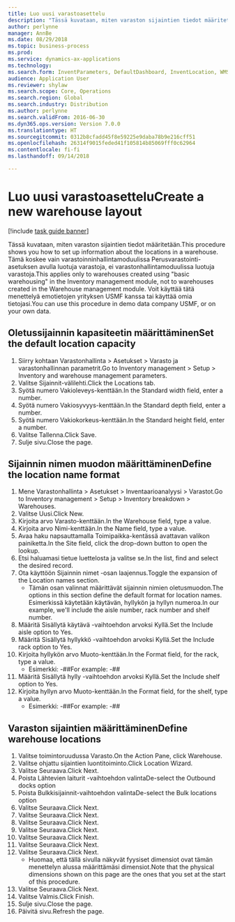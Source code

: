 ```yaml
--- 
title: Luo uusi varastoasettelu
description: "Tässä kuvataan, miten varaston sijaintien tiedot määritetään."
author: perlynne
manager: AnnBe
ms.date: 08/29/2018
ms.topic: business-process
ms.prod: 
ms.service: dynamics-ax-applications
ms.technology: 
ms.search.form: InventParameters, DefaultDashboard, InventLocation, WMSLocationWizard
audience: Application User
ms.reviewer: shylaw
ms.search.scope: Core, Operations
ms.search.region: Global
ms.search.industry: Distribution
ms.author: perlynne
ms.search.validFrom: 2016-06-30
ms.dyn365.ops.version: Version 7.0.0
ms.translationtype: HT
ms.sourcegitcommit: 0312b8cfadd45f8e59225e9daba78b9e216cff51
ms.openlocfilehash: 26314f9015feded41f105814b85069fff0c62964
ms.contentlocale: fi-fi
ms.lasthandoff: 09/14/2018

---
```

# <a name="create-a-new-warehouse-layout"></a><span data-ttu-id="52af0-103">Luo uusi varastoasettelu</span><span class="sxs-lookup"><span data-stu-id="52af0-103">Create a new warehouse layout</span></span>

[!include [task guide banner](../../includes/task-guide-banner.md)]

<span data-ttu-id="52af0-104">Tässä kuvataan, miten varaston sijaintien tiedot määritetään.</span><span class="sxs-lookup"><span data-stu-id="52af0-104">This procedure shows you how to set up information about the locations in a warehouse.</span></span> <span data-ttu-id="52af0-105">Tämä koskee vain varastoinninhallintamoduulissa Perusvarastointi-asetuksen avulla luotuja varastoja, ei varastonhallintamoduulissa luotuja varastoja.</span><span class="sxs-lookup"><span data-stu-id="52af0-105">This applies only to warehouses created using "basic warehousing" in the Inventory management module, not to warehouses created in the Warehouse management module.</span></span> <span data-ttu-id="52af0-106">Voit käyttää tätä menettelyä emotietojen yrityksen USMF kanssa tai käyttää omia tietojasi.</span><span class="sxs-lookup"><span data-stu-id="52af0-106">You can use this procedure in demo data company USMF, or on your own data.</span></span>


## <a name="set-the-default-location-capacity"></a><span data-ttu-id="52af0-107">Oletussijainnin kapasiteetin määrittäminen</span><span class="sxs-lookup"><span data-stu-id="52af0-107">Set the default location capacity</span></span>
1. <span data-ttu-id="52af0-108">Siirry kohtaan Varastonhallinta > Asetukset > Varasto ja varastonhallinnan parametrit.</span><span class="sxs-lookup"><span data-stu-id="52af0-108">Go to Inventory management > Setup > Inventory and warehouse management parameters.</span></span>
2. <span data-ttu-id="52af0-109">Valitse Sijainnit-välilehti.</span><span class="sxs-lookup"><span data-stu-id="52af0-109">Click the Locations tab.</span></span>
3. <span data-ttu-id="52af0-110">Syötä numero Vakioleveys-kenttään.</span><span class="sxs-lookup"><span data-stu-id="52af0-110">In the Standard width field, enter a number.</span></span>
4. <span data-ttu-id="52af0-111">Syötä numero Vakiosyvyys-kenttään.</span><span class="sxs-lookup"><span data-stu-id="52af0-111">In the Standard depth field, enter a number.</span></span>
5. <span data-ttu-id="52af0-112">Syötä numero Vakiokorkeus-kenttään.</span><span class="sxs-lookup"><span data-stu-id="52af0-112">In the Standard height field, enter a number.</span></span>
6. <span data-ttu-id="52af0-113">Valitse Tallenna.</span><span class="sxs-lookup"><span data-stu-id="52af0-113">Click Save.</span></span>
7. <span data-ttu-id="52af0-114">Sulje sivu.</span><span class="sxs-lookup"><span data-stu-id="52af0-114">Close the page.</span></span>

## <a name="define-the-location-name-format"></a><span data-ttu-id="52af0-115">Sijainnin nimen muodon määrittäminen</span><span class="sxs-lookup"><span data-stu-id="52af0-115">Define the location name format</span></span>
1. <span data-ttu-id="52af0-116">Mene Varastonhallinta > Asetukset > Inventaarioanalyysi > Varastot.</span><span class="sxs-lookup"><span data-stu-id="52af0-116">Go to Inventory management > Setup > Inventory breakdown > Warehouses.</span></span>
2. <span data-ttu-id="52af0-117">Valitse Uusi.</span><span class="sxs-lookup"><span data-stu-id="52af0-117">Click New.</span></span>
3. <span data-ttu-id="52af0-118">Kirjoita arvo Varasto-kenttään.</span><span class="sxs-lookup"><span data-stu-id="52af0-118">In the Warehouse field, type a value.</span></span>
4. <span data-ttu-id="52af0-119">Kirjoita arvo Nimi-kenttään.</span><span class="sxs-lookup"><span data-stu-id="52af0-119">In the Name field, type a value.</span></span>
5. <span data-ttu-id="52af0-120">Avaa haku napsauttamalla Toimipaikka-kentässä avattavan valikon painiketta.</span><span class="sxs-lookup"><span data-stu-id="52af0-120">In the Site field, click the drop-down button to open the lookup.</span></span>
6. <span data-ttu-id="52af0-121">Etsi haluamasi tietue luettelosta ja valitse se.</span><span class="sxs-lookup"><span data-stu-id="52af0-121">In the list, find and select the desired record.</span></span>
7. <span data-ttu-id="52af0-122">Ota käyttöön Sijainnin nimet -osan laajennus.</span><span class="sxs-lookup"><span data-stu-id="52af0-122">Toggle the expansion of the Location names section.</span></span>
    * <span data-ttu-id="52af0-123">Tämän osan valinnat määrittävät sijainnin nimien oletusmuodon.</span><span class="sxs-lookup"><span data-stu-id="52af0-123">The options in this section define the default format for location names.</span></span> <span data-ttu-id="52af0-124">Esimerkissä käytetään käytävän, hyllykön ja hyllyn numeroa.</span><span class="sxs-lookup"><span data-stu-id="52af0-124">In our example, we'll include the aisle number, rack number and shelf number.</span></span>  
8. <span data-ttu-id="52af0-125">Määritä Sisällytä käytävä -vaihtoehdon arvoksi Kyllä.</span><span class="sxs-lookup"><span data-stu-id="52af0-125">Set the Include aisle option to Yes.</span></span>
9. <span data-ttu-id="52af0-126">Määritä Sisällytä hyllykkö -vaihtoehdon arvoksi Kyllä.</span><span class="sxs-lookup"><span data-stu-id="52af0-126">Set the Include rack option to Yes.</span></span> 
10. <span data-ttu-id="52af0-127">Kirjoita hyllykön arvo Muoto-kenttään.</span><span class="sxs-lookup"><span data-stu-id="52af0-127">In the Format field, for the rack, type a value.</span></span>
    * <span data-ttu-id="52af0-128">Esimerkki: -##</span><span class="sxs-lookup"><span data-stu-id="52af0-128">For example: -##</span></span>  
11. <span data-ttu-id="52af0-129">Määritä Sisällytä hylly -vaihtoehdon arvoksi Kyllä.</span><span class="sxs-lookup"><span data-stu-id="52af0-129">Set the Include shelf option to Yes.</span></span>
12. <span data-ttu-id="52af0-130">Kirjoita hyllyn arvo Muoto-kenttään.</span><span class="sxs-lookup"><span data-stu-id="52af0-130">In the Format field, for the shelf, type a value.</span></span>
    * <span data-ttu-id="52af0-131">Esimerkki: -##</span><span class="sxs-lookup"><span data-stu-id="52af0-131">For example: -##</span></span>  

## <a name="define-warehouse-locations"></a><span data-ttu-id="52af0-132">Varaston sijaintien määrittäminen</span><span class="sxs-lookup"><span data-stu-id="52af0-132">Define warehouse locations</span></span>
1. <span data-ttu-id="52af0-133">Valitse toimintoruudussa Varasto.</span><span class="sxs-lookup"><span data-stu-id="52af0-133">On the Action Pane, click Warehouse.</span></span>
2. <span data-ttu-id="52af0-134">Valitse ohjattu sijaintien luontitoiminto.</span><span class="sxs-lookup"><span data-stu-id="52af0-134">Click Location Wizard.</span></span>
3. <span data-ttu-id="52af0-135">Valitse Seuraava.</span><span class="sxs-lookup"><span data-stu-id="52af0-135">Click Next.</span></span>
4. <span data-ttu-id="52af0-136">Poista Lähtevien laiturit -vaihtoehdon valinta</span><span class="sxs-lookup"><span data-stu-id="52af0-136">De-select the Outbound docks option</span></span>
5. <span data-ttu-id="52af0-137">Poista Bulkkisijainnit-vaihtoehdon valinta</span><span class="sxs-lookup"><span data-stu-id="52af0-137">De-select the Bulk locations option</span></span>
6. <span data-ttu-id="52af0-138">Valitse Seuraava.</span><span class="sxs-lookup"><span data-stu-id="52af0-138">Click Next.</span></span>
7. <span data-ttu-id="52af0-139">Valitse Seuraava.</span><span class="sxs-lookup"><span data-stu-id="52af0-139">Click Next.</span></span>
8. <span data-ttu-id="52af0-140">Valitse Seuraava.</span><span class="sxs-lookup"><span data-stu-id="52af0-140">Click Next.</span></span>
9. <span data-ttu-id="52af0-141">Valitse Seuraava.</span><span class="sxs-lookup"><span data-stu-id="52af0-141">Click Next.</span></span>
10. <span data-ttu-id="52af0-142">Valitse Seuraava.</span><span class="sxs-lookup"><span data-stu-id="52af0-142">Click Next.</span></span>
11. <span data-ttu-id="52af0-143">Valitse Seuraava.</span><span class="sxs-lookup"><span data-stu-id="52af0-143">Click Next.</span></span>
12. <span data-ttu-id="52af0-144">Valitse Seuraava.</span><span class="sxs-lookup"><span data-stu-id="52af0-144">Click Next.</span></span>
    * <span data-ttu-id="52af0-145">Huomaa, että tällä sivulla näkyvät fyysiset dimensiot ovat tämän menettelyn alussa määrittämäsi dimensiot.</span><span class="sxs-lookup"><span data-stu-id="52af0-145">Note that the physical dimensions shown on this page are the ones that you set at the start of this procedure.</span></span>  
13. <span data-ttu-id="52af0-146">Valitse Seuraava.</span><span class="sxs-lookup"><span data-stu-id="52af0-146">Click Next.</span></span>
14. <span data-ttu-id="52af0-147">Valitse Valmis.</span><span class="sxs-lookup"><span data-stu-id="52af0-147">Click Finish.</span></span>
15. <span data-ttu-id="52af0-148">Sulje sivu.</span><span class="sxs-lookup"><span data-stu-id="52af0-148">Close the page.</span></span>
16. <span data-ttu-id="52af0-149">Päivitä sivu.</span><span class="sxs-lookup"><span data-stu-id="52af0-149">Refresh the page.</span></span>


